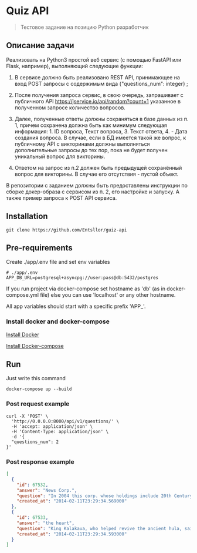# Quiz API

> Тестовое задание на позицию Python разработчик

## Описание задачи

Реализовать на Python3 простой веб сервис (с помощью FastAPI или Flask, например), выполняющий следующие функции:

1. В сервисе должно быть реализовано REST API, принимающее на вход POST запросы с содержимым вида {"questions_num":
   integer} ;

2. После получения запроса сервис, в свою очередь, запрашивает с публичного API
   https://jservice.io/api/random?count=1 указанное в полученном запросе количество вопросов.

3. Далее, полученные ответы должны сохраняться в базе данных из п. 1, причем сохранена должна быть как минимум следующая
   информация: 1. ID вопроса, Текст вопроса, 3. Текст ответа, 4. - Дата создания вопроса.
   В случае, если в БД имеется такой же вопрос, к публичному API с викторинами должны выполняться дополнительные запросы
   до тех пор, пока не будет получен уникальный
   вопрос для викторины.
4. Ответом на запрос из п.2 должен быть предыдущей сохранённый вопрос для викторины. В случае его отсутствия - пустой
   объект.

В репозитории с заданием должны быть предоставлены инструкции по сборке докер-образа с сервисом из п. 2, его
настройке и запуску. А также пример запроса к POST API сервиса.

## Installation

```shell
git clone https://github.com/Entsllor/guiz-api
```


## Pre-requirements

Create ./app/.env file and set env variables

```dotenv
# ./app/.env
APP_DB_URL=postgresql+asyncpg://user:pass@db:5432/postgres
```

If you run project via docker-compose set hostname as 'db' (as in docker-compose.yml file)
else you can use 'localhost' or any other hostname.

All app variables should start with a specific prefix 'APP_'.

### Install docker and docker-compose

[Install Docker](https://docs.docker.com/engine/install/ubuntu/)

[Install Docker-compose](https://docs.docker.com/compose/install/)

## Run

Just write this command

```shell
docker-compose up --build
```

### Post request example

```shell
curl -X 'POST' \
  'http://0.0.0.0:8000/api/v1/questions/' \
  -H 'accept: application/json' \
  -H 'Content-Type: application/json' \
  -d '{
  "questions_num": 2
}'
```

### Post response example
```json
[
  {
    "id": 67532,
    "answer": "News Corp.",
    "question": "In 2004 this corp. whose holdings include 20th Century Fox, announced plans to reincorporate in the U.S.",
    "created_at": "2014-02-11T23:29:34.569000"
  },
  {
    "id": 67533,
    "answer": "the heart",
    "question": "King Kalakaua, who helped revive the ancient hula, said hula is this kind of beat \"of the Hawaiian people\"",
    "created_at": "2014-02-11T23:29:34.593000"
  }
]
```

